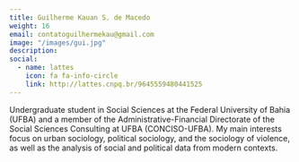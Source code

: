 ```yaml
---
title: Guilherme Kauan S. de Macedo
weight: 16
email: contatoguilhermekau@gmail.com
image: "/images/gui.jpg"
description: 
social:
  - name: lattes
    icon: fa fa-info-circle
    link: http://lattes.cnpq.br/9645559480441525
---
```


Undergraduate student in Social Sciences at the Federal University of Bahia (UFBA) and a member of the Administrative-Financial Directorate of the Social Sciences Consulting at UFBA (CONCISO-UFBA). My main interests focus on urban sociology, political sociology, and the sociology of violence, as well as the analysis of social and political data from modern contexts.
